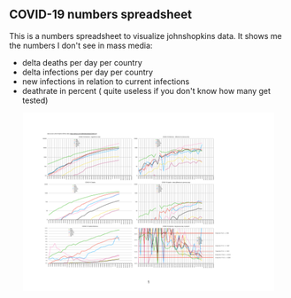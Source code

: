 COVID-19 numbers spreadsheet
----------------------------------------------

This is a numbers spreadsheet to visualize johnshopkins data.
It shows me the numbers I don't see in mass media: 

- delta deaths per day per country
- delta infections per day per country
- new infections in relation to current infections
- deathrate in percent ( quite useless if you don't know how many get tested)

<img src="Results.pdf" style="max-width: 90%; display: block; margin-left: auto; margin-right: auto;" /> 
